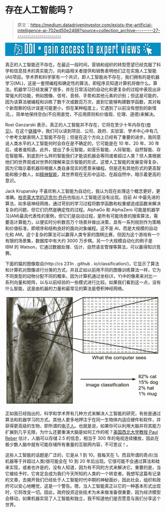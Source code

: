 # 存在人工智能吗？

> 原文：<https://medium.datadriveninvestor.com/exists-the-artificial-intelligence-ai-702ed50e2488?source=collection_archive---------27----------------------->

[![](img/4204a8dff19aab27e396bba59dfc7054.png)](http://www.track.datadriveninvestor.com/1B9E)

真正的人工智能还不存在。在最近一段时间，营销和组织的转型愿望已经克服了科学和信息技术的真实能力，向利益相关者提供和销售表明他们正在实施人工智能(AI)项目。学术界和科学家有一个共识，即人工智能尚不存在，我们拥有的是机器学习(ML)，这是一套预编程和确定性的算法，即程序员知道计算机将做什么。算法。机器学习已经发展了很多，并在日常活动的自动化和更复杂的过程中表现出非常强大的功能，例如图像、信号、音频、手势和其他元素的识别；但这是可能的，因为该算法被编程和训练了数千次或数百万次，直到它能够构建数学函数，其对每个新观察的估计误差可能更小，但在某种程度上，它遇到了以前没有想到的新情况。，简单地保持空白(不应用直觉，不应用原则和价值观、伦理、道德)来解决。

Roei Ganzarski 表示，真正的人工智能并不存在，它将在至少十年内存在([参见](https://internetofthingsagenda.techtarget.com/blog/IoT-Agenda/Augmented-vs-artificial-intelligence-Whats-the-difference))。在这个[链接](https://futurism.com/human-level-artificial-intelligence-agi)中，我们可以读到项目、公司、政府、实验室、学术中心中有几个参考文献表明人工智能不存在；但是在这个方向上已经有了重要的进步。我同意说人类水平的人工智能何时会存在是不确定的，它可能是在 10 年、20 年、30 年后，或者谁知道。此外，提出了多元智能，如音乐智能、人际智能、自然智能、存在智能等。到底到什么样的智能我们才能说机器会等同或者超过人类？但人类根据他们的世界观或对世界的理解来显示智能的形式，这使人工智能的发展变得复杂，因为它暗示着机器将根据人类自身现实的愿景来编程。但是还有其他形式的更高智能和极少数人，如[精神智能](https://es.wikipedia.org/wiki/Inteligencia_espiritual)，其世界观在无形中运动，在超自然中，暗示着更高的意识。

Jack Krupansky 不喜欢称人工智能为自动化，我认为现在处理这个概念更好，更准确。[柏克莱大学的迈克尔·乔丹](https://medium.com/@mijordan3/artificial-intelligence-the-revolution-hasnt-happened-yet-5e1d5812e1e7)也指出人工智能还没有出现。目前 AI 中最先进的算法，如多层神经网络，通过苛刻的学习过程将数学函数和权重塑造成函数来解决复杂的问题，但它们仍然是确定性的过程。AlphaGo 和 AlphaZero 可能是机器学习(AM)最具代表性的案例，但它们是自动过程，是所有可能场景的搜索算法，需要高计算能力，以便实时分析数百万个场景并做出决策，具有一系列规则作为策略和价值标准，即顺序和结构良好的面向对象编程。这不是 AI，而是大规模的自动化和 AM。这个复杂的算法可以赢得人类专家的围棋比赛，但因为这个游戏有一个有限的场景集，数据库中有大约 3000 万步棋。另一个大规模自动化的例子是 IBM 的 Watson，它通过数据处理、估计、自然语言管理等算法，可以赢得知识竞赛。

下面的猫的图像取自(http://cs 231n . github . io/classification/)，它显示了算法和计算机对图像进行分类的方式，并且正如以前用不同的图像训练算法一样，它为不同类型的动物分配不同的概率，因为计算机通过坐标(X，Y)中的像素来对比一系列向量和矩阵，以与以前经验的一些模式进行比较。如果我们看到这一点，没有什么智能，这是由机器的力量和最常见的算法是卷积神经网络。

![](img/d25c2e1f5ab1feeabb9c99b6f2e12fff.png)

正如我已经指出的，科学和学术界有几种方式来解决人工智能的研究，有些是通过算法和机器学习的方式。其他人更多地押注于在同一生物体内适应硬件和软件，并获得更高级的生物，即所谓的[电子人](https://www.infobae.com/tendencias/innovacion/2017/04/29/cyborgs-como-viven-los-sorprendentes-humanos-del-futuro/)。也就是说，如果你可以利用大脑并将其能力扩展到几乎无限，为什么还要重演大脑是如何工作的呢？[美国西北大学教授 Paul Reber](https://www.scientificamerican.com/article/what-is-the-memory-capacity/) 估计，人脑可以存储 2.5 的信息，相当于 300 年的电视连续播放，因此在极少数人脑中就有可能存储所有重量的互联网内容，不可思议！。

这些人工智能的话题是广泛的，它是从 1 到 10，我每天在 1。而且所谓的奇点(当机器等于并超过人类)很可能会在 10 到 20 年后出现。它很可能不会通过算法和硅来实现，或者也许是的，没有人知道，因为有不同的方式来解决它。重要的是，当它被给予时，它肯定会成为我们今天所知的人类的一个转变者。我想写这篇有记录的文章，去揭开我们已经处于人工智能时代中期的神秘面纱，因此社会，组织和政府可以安心地睡觉，这是一个警告。嗯，当人工智能真正以它的一种基本形式出现时，它将改变一切。因此，政府投资这些技术为未来做准备很重要，因为经济模型会移动，如果机器实现了人工智能和独立，我不知道他们是否愿意与我们分享这个世界。